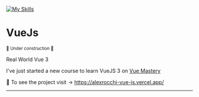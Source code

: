 [![My Skills](https://skillicons.dev/icons?i=vue)](https://skills.thijs.gg) 
</br>
# VueJs 
<sub> 🚧 Under construction 🚧 </sub>

Real World Vue 3

I've just started a new course to learn VueJS 3 on <a href="https://www.vuemastery.com/learning-path/beginner">Vue Mastery</a>

:eyes: To see the project visit -> https://alexrocchi-vue-js.vercel.app/

------------------------------------------------------------------------------------------------------------------------------
